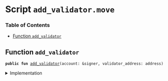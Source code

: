 
<a name="SCRIPT"></a>

# Script `add_validator.move`

### Table of Contents

-  [Function `add_validator`](#SCRIPT_add_validator)



<a name="SCRIPT_add_validator"></a>

## Function `add_validator`



<pre><code><b>public</b> <b>fun</b> <a href="#SCRIPT_add_validator">add_validator</a>(account: &signer, validator_address: address)
</code></pre>



<details>
<summary>Implementation</summary>


<pre><code><b>fun</b> <a href="#SCRIPT_add_validator">add_validator</a>(account: &signer, validator_address: address) {
    <a href="../../modules/doc/LibraSystem.md#0x1_LibraSystem_add_validator">LibraSystem::add_validator</a>(account, validator_address);
}
</code></pre>



</details>
